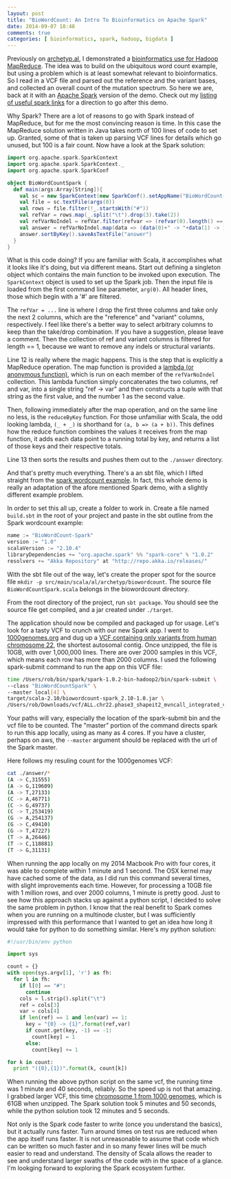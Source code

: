 ```yaml
---
layout: post
title: "BioWordCount: An Intro To Bioinformatics on Apache Spark"
date: 2014-09-07 18:48
comments: true
categories: [ bioinformatics, spark, hadoop, bigdata ]
---
```


Previously on [archetyp.al][2], I demonstrated a [bioinformatics use for Hadoop MapReduce][0]. The idea was to build on the ubiquitous word count example, but using a problem which is at least somewhat relevant to bioinformatics. So I read in a VCF file and parsed out the reference and the variant bases, and collected an overall count of the mutation spectrum. So here we are, back at it with an [Apache Spark][1] version of the demo. Check out my [listing of useful spark links][8] for a direction to go after this demo.

Why Spark? There are a lot of reasons to go with Spark instead of MapReduce, but for me the most convincing reason is time. In this case the MapReduce solution written in Java takes north of 100 lines of code to set up. Granted, some of that is taken up parsing VCF lines for details which go unused, but 100 is a fair count. Now have a look at the Spark solution:

``` scala BioWordCountSpark.scala https://github.com/plantimals/BioWordCountSpark/blob/master/src/main/scala/al/archetyp/biowordcount/BioWordCountSpark.scala link to github
import org.apache.spark.SparkContext
import org.apache.spark.SparkContext._
import org.apache.spark.SparkConf

object BioWordCountSpark {
  def main(args:Array[String]){
    val sc = new SparkContext(new SparkConf().setAppName("BioWordCount-Spark"))
    val file = sc.textFile(args(0))
    val rows = file.filter(!_.startsWith("#"))
    val refVar = rows.map(_.split("\t").drop(3).take(2))
    val refVarNoIndel = refVar.filter(refvar => (refvar(0).length() == 1) && (refvar(1).length() == 1))
    val answer = refVarNoIndel.map(data => (data(0)+" -> "+data(1) -> 1)).reduceByKey(_ + _)
    answer.sortByKey().saveAsTextFile("answer")
  }
}
```

What is this code doing? If you are familiar with Scala, it accomplishes what it looks like it's doing, but via different means. Start out defining a singleton object which contains the main function to be invoked upon execution. The ```SparkContext``` object is used to set up the Spark job. Then the input file is loaded from the first command line parameter, ```arg(0)```. All header lines, those which begin with a '#' are filtered. 

The ```refVar = ...``` line is where I drop the first three columns and take only the next 2 columns, which are the "reference" and "variant" columns, respectively. I feel like there's a better way to select arbitrary columns to keep than the take/drop combination. If you have a suggestion, please leave a comment. Then the collection of ref and variant columns is filtered for length == 1, because we want to remove any indels or structural variants.

Line 12 is really where the magic happens. This is the step that is explicitly a MapReduce operation. The map function is provided a [lambda (or anonymous function)][6], which is run on each member of the ```refVarNoIndel``` collection. This lambda function simply concatenates the two columns, ref and var, into a single string "ref -> var" and then constructs a tuple with that string as the first value, and the number 1 as the second value.

Then, following immediately after the map operation, and on the same line no less, is the ```reduceByKey``` function. For those unfamiliar with Scala, the odd looking lambda, ```(_ + _)``` is shorthand for ```(a, b => (a + b))```. This defines how the reduce function combines the values it receives from the map function, it adds each data point to a running total by key, and returns a list of those keys and their respective totals.

Line 13 then sorts the results and pushes them out to the ```./answer``` directory.

And that's pretty much everything. There's a an sbt file, which I lifted straight from the [spark wordcount example][3]. In fact, this whole demo is really an adaptation of the afore mentioned Spark demo, with a slightly different example problem.

In order to set this all up, create a folder to work in. Create a file named ```build.sbt``` in the root of your project and paste in the sbt outline from the Spark wordcount example:

``` scala build.sbt
name := "BioWordCount-Spark"
version := "1.0"
scalaVersion := "2.10.4"
libraryDependencies += "org.apache.spark" %% "spark-core" % "1.0.2"
resolvers += "Akka Repository" at "http://repo.akka.io/releases/"
```

With the sbt file out of the way, let's create the proper spot for the source file ```mkdir -p src/main/scala/al/archetyp/biowordcount```. The source file ```BioWordCountSpark.scala``` belongs in the biowordcount directory.

From the root directory of the project, run ```sbt package```. You should see the source file get compiled, and a jar created under ```./target```.

The application should now be compiled and packaged up for usage. Let's look for a tasty VCF to crunch with our new Spark app. I went to [1000genomes.org][7] and dug up a [VCF containing only variants from human chromosome 22][4], the shortest autosomal contig. Once unzipped, the file is 10GB, with over 1,000,000 lines. There are over 2000 samples in this VCF, which means each row has more than 2000 columns. I used the following spark-submit command to run the app on this VCF file:

``` bash spark-submit command
time /Users/rob/bin/spark/spark-1.0.2-bin-hadoop2/bin/spark-submit \
--class "BioWordCountSpark" \
--master local[4] \
target/scala-2.10/biowordcount-spark_2.10-1.0.jar \
/Users/rob/Downloads/vcf/ALL.chr22.phase3_shapeit2_mvncall_integrated_v4.20130502.genotypes.vcf
```

Your paths will vary, especially the location of the spark-submit bin and the vcf file to be counted. The "master" portion of the command directs spark to run this app locally, using as many as 4 cores. If you have a cluster, perhaps on aws, the ```--master``` argument should be replaced with the url of the Spark master.

Here follows my resuling count for the 1000genomes VCF:
``` bash output
cat ./answer/*
(A -> C,31555)
(A -> G,119609)
(A -> T,27133)
(C -> A,46771)
(C -> G,49737)
(C -> T,253419)
(G -> A,254137)
(G -> C,49410)
(G -> T,47227)
(T -> A,26446)
(T -> C,118881)
(T -> G,31131)
```

When running the app locally on my 2014 Macbook Pro with four cores, it was able to complete within 1 minute and 1 second. The OSX kernel may have cached some of the data, as I did run this command several times, with slight improvements each time. However, for processing a 10GB file with 1 million rows, and over 2000 columns, 1 minute is pretty good. Just to see how this approach stacks up against a python script, I decided to solve the same problem in python. I know that the real benefit to Spark comes when you are running on a multinode cluster, but I was sufficiently impressed with this performance that I wanted to get an idea how long it would take for python to do something similar. Here's my python solution:

``` python biowordcount.py https://github.com/plantimals/BioWordCountSpark/blob/master/src/main/python/biowordcount.py
#!/usr/bin/env python

import sys

count = {}
with open(sys.argv[1], 'r') as fh:
  for l in fh:
    if l[0] == "#":
      continue
    cols = l.strip().split("\t")
    ref = cols[3]
    var = cols[4]
    if len(ref) == 1 and len(var) == 1:
      key = "{0} -> {1}".format(ref,var)
      if count.get(key, -1) == -1:
        count[key] = 1
      else:
        count[key] += 1

for k in count:
  print "({0},{1})".format(k, count[k])
```

When running the above python script on the same vcf, the running time was 1 minute and 40 seconds, reliably. So the speed up is not that amazing. I grabbed larger VCF, this time [chromosome 1 from 1000 genomes][5], which is 61GB when unzipped. The Spark solution took 5 minutes and 50 seconds, while the python solution took 12 minutes and 5 seconds. 

Not only is the Spark code faster to write (once you understand the basics), but it actually runs faster. Turn around times on test rus are reduced when the app itself runs faster. It is not unreasonable to assume that code which can be written so much faster and in so many fewer lines will be much easier to read and understand. The density of Scala allows the reader to see and understand larger swaths of the code with in the space of a glance. I'm lookging forward to exploring the Spark ecosystem further.


[0]: http://archetyp.al/blog/2014/05/05/biowordcount-a-brief-introduction-to-hadoop-for-the-bioinformatics-practicioner/ "previous archetyp.al post on hadoop mapreduce" 
[1]: http://spark.apache.org/ "Apache Spark Homepage"
[2]: http://archetyp.al "archetyp.al homepage"
[3]: http://spark.apache.org/docs/latest/quick-start.html#standalone-applications "spark standalone apps"
[4]: ftp://ftp-trace.ncbi.nih.gov/1000genomes/ftp/release/20130502/ALL.chr22.phase3_shapeit2_mvncall_integrated_v4.20130502.genotypes.vcf.gz "1000 genomes VCF chr22 download"
[5]: ftp://ftp-trace.ncbi.nih.gov/1000genomes/ftp/release/20130502/ALL.chr1.phase3_shapeit2_mvncall_integrated_v4.20130502.genotypes.vcf.gz "100 genomes VCF chr1 download"
[6]: http://docs.scala-lang.org/tutorials/tour/anonymous-function-syntax.html "lambdas or anonymous functions"
[7]: http://www.1000genomes.org/ "1000 genomes"
[8]: http://archetyp.al/spark
